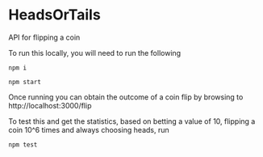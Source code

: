 # HeadsOrTails

API for flipping a coin

To run this locally, you will need to run the following

`npm i`

`npm start`

Once running you can obtain the outcome of a coin flip by browsing to http://localhost:3000/flip

To test this and get the statistics, based on betting a value of 10, flipping a coin 10^6 times and always choosing heads, run

`npm test`
